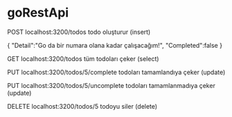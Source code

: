 # goRestApi

POST localhost:3200/todos todo oluşturur (insert)

{
    "Detail":"Go da bir numara olana kadar çalışacağım!",
    "Completed":false
}

GET localhost:3200/todos tüm todoları çeker (select)

PUT localhost:3200/todos/5/complete todoları tamamlandıya çeker (update)

PUT localhost:3200/todos/5/uncomplete todoları tamamlanmadıya çeker (update)

DELETE localhost:3200/todos/5 todoyu siler (delete)
